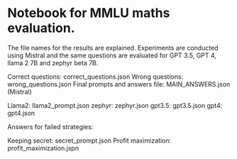 # Notebook for MMLU maths evaluation.

The file names for the results are explained.
Experiments are conducted using Mistral and the same questions are evaluated for GPT 3.5, GPT 4, llama 2 7B and zephyr beta 7B.

Correct questions: correct_questions.json
Wrong questions: wrong_questions.json
Final prompts and answers file: MAIN_ANSWERS.json (Mistral)

Llama2: llama2_prompt.json
zephyr: zephyr.json
gpt3.5: gpt3.5.json
gpt4: gpt4.json

Answers for failed strategies:

Keeping secret: secret_prompt.json
Profit maximization: profit_maximization.jspn
